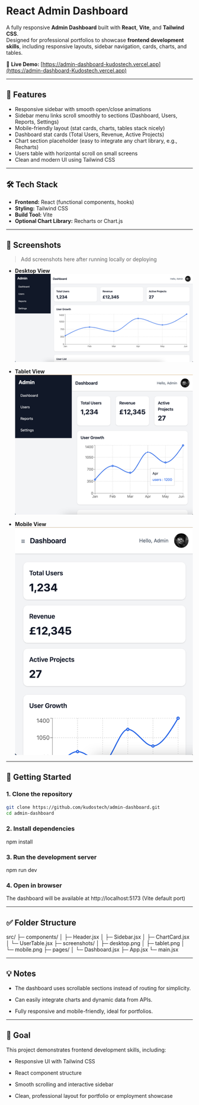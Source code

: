 # React Admin Dashboard

A fully responsive **Admin Dashboard** built with **React**, **Vite**, and **Tailwind CSS**.  
Designed for professional portfolios to showcase **frontend development skills**, including responsive layouts, sidebar navigation, cards, charts, and tables.

🔗 **Live Demo:** [https://admin-dashboard-kudostech.vercel.app](https://admin-dashboard-Kudostech.vercel.app)

---

## 🌟 Features

- Responsive sidebar with smooth open/close animations  
- Sidebar menu links scroll smoothly to sections (Dashboard, Users, Reports, Settings)  
- Mobile-friendly layout (stat cards, charts, tables stack nicely)  
- Dashboard stat cards (Total Users, Revenue, Active Projects)  
- Chart section placeholder (easy to integrate any chart library, e.g., Recharts)  
- Users table with horizontal scroll on small screens  
- Clean and modern UI using Tailwind CSS  

---

## 🛠 Tech Stack

- **Frontend:** React (functional components, hooks)  
- **Styling:** Tailwind CSS  
- **Build Tool:** Vite  
- **Optional Chart Library:** Recharts or Chart.js  

---

## 📸 Screenshots

> Add screenshots here after running locally or deploying

- **Desktop View**  
![Desktop View](./src/screenshots/Desktop.png)

- **Tablet View**  
![Tablet View](./src/screenshots/Tablet.png)

- **Mobile View**  
![Mobile View](./src/screenshots/Mobile.png)

---

## 🚀 Getting Started

### 1. Clone the repository
```bash
git clone https://github.com/kudostech/admin-dashboard.git
cd admin-dashboard
```
### 2. Install dependencies
npm install

### 3. Run the development server
npm run dev

### 4. Open in browser
The dashboard will be available at http://localhost:5173 (Vite default port)

---

## ✅ Folder Structure
src/
├─ components/
│ ├─ Header.jsx
│ ├─ Sidebar.jsx
│ ├─ ChartCard.jsx
│ └─ UserTable.jsx
├─ screenshots/
│ ├─ desktop.png
│ ├─ tablet.png
│ └─ mobile.png
├─ pages/
│ └─ Dashboard.jsx
├─ App.jsx
└─ main.jsx

---

## 💡 Notes

- The dashboard uses scrollable sections instead of routing for simplicity.

- Can easily integrate charts and dynamic data from APIs.

- Fully responsive and mobile-friendly, ideal for portfolios.

---

## 🎯 Goal
This project demonstrates frontend development skills, including:

- Responsive UI with Tailwind CSS

- React component structure

- Smooth scrolling and interactive sidebar

- Clean, professional layout for portfolio or employment showcase
